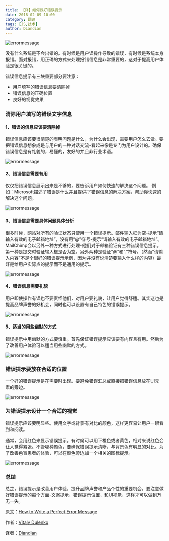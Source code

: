```yaml
---
title: 【译】如何做好错误提示
date: 2018-02-09 10:00
category: 翻译
tags: [JS,技术]
author: Diandian
---
```


![errormessage](/images/2018-02-09-how-to-write-a-perfect-error-message/1.png)

没有什么系统是不会出错的。有时候是用户误操作导致的错误，有时候是系统本身报错。面对报错，用正确的方式来处理报错信息是非常重要的，这对于提高用户体验是很关键的。

错误信息提示有三块重要部分要注意：
<!-- more -->

- 用户填写的错误信息要清除掉
- 错误信息的正确位置
- 良好的视觉效果

### 清除用户填写的错误文字信息

#### 1、错误的信息应该要清除掉
错误信息应该要很清楚的表明问题是什么，为什么会出现，需要用户怎么去做。要把错误信息想象成是与用户的一种对话交流-看起来像是专门为用户设计的。确保错误信息是有礼貌的，易懂的，友好的并且非行业术语。

![errormessage](/images/2018-02-09-how-to-write-a-perfect-error-message/2.png)

#### 2、错误信息需要有用
仅仅把错误信息展示出来是不够的，要告诉用户如何快速的解决这个问题。
例如：Microsoft描述了错误是什么并且提供了错误信息的解决方案，帮助你快速的解决这个问题。

![errormessage](/images/2018-02-09-how-to-write-a-perfect-error-message/3.png)

#### 3、错误信息需要具体问题具体分析
很多时候，网站对所有的验证状态只使用一个错误提示。邮件输入框为空-提示“请输入有效的电子邮箱地址”，没有用“@”符号-提示“请输入有效的电子邮箱地址”。MailChimp会以另外一种方式进行处理-他们对于邮箱验证有三种错误信息提示。第一种是提交时验证输入框是否为空。另外两种是验证“@”和“.”符号。（然而“请输入内容”不是个很好的错误提示示例，因为并没有说清楚要输入什么样的内容）最好是给用户实际点的提示而不是通用的提示。

![errormessage](/images/2018-02-09-how-to-write-a-perfect-error-message/4.png)

#### 4、错误信息需要礼貌
用户即使操作有误也不要责怪他们，对用户要礼貌，让用户觉得舒适。其实这也是提高品牌声誉的好机会，同时也可以设置有自己特色的错误提示。

![errormessage](/images/2018-02-09-how-to-write-a-perfect-error-message/5.png)

#### 5、适当的用些幽默的方式
错误提示中用幽默的方式要慎重。首先保证错误提示应该要有内容且有用。然后为了改善用户体验可以适当用些幽默的方式。

![errormessage](/images/2018-02-09-how-to-write-a-perfect-error-message/6.png)

### 错误提示要放在合适的位置

一个好的错误提示是在需要时出现。要避免错误汇总或直接把错误信息放在UI元素的旁边。

![errormessage](/images/2018-02-09-how-to-write-a-perfect-error-message/7.png)

### 为错误提示设计一个合适的视觉

错误提示应该要明显些。使用文字或背景有对比的颜色，这样更容易让用户一眼看到和阅读。

通常，会用红色来显示错误提示。有时候可以用下橙色或者黄色，相对来说红色会让人觉得紧张。不管哪种颜色，要确保错误提示清晰，与背景色有明显的对比。为了改善色盲患者的体验，可以在颜色旁边加一个相关的图标提示。

![errormessage](/images/2018-02-09-how-to-write-a-perfect-error-message/8.png)

### 总结

总之，错误提示是改善用户体验，提升品牌声誉和产品个性的重要机会。要注意做好错误提示的每个方面-文案提示，错误提示位置，和UI视觉，这样才可以做到万无一失。


原文：[How to Write a Perfect Error Message](https://uxplanet.org/how-to-write-a-perfect-error-message-da1ca65a8f36)

作者：[Vitaly Dulenko](https://uxplanet.org/@atko_o)

译者：[Diandian](https://futu.im/author/Diandian)
